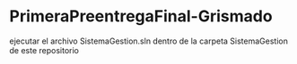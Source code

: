 # PrimeraPreentregaFinal-Grismado

ejecutar el archivo SistemaGestion.sln dentro de la carpeta SistemaGestion de este repositorio
